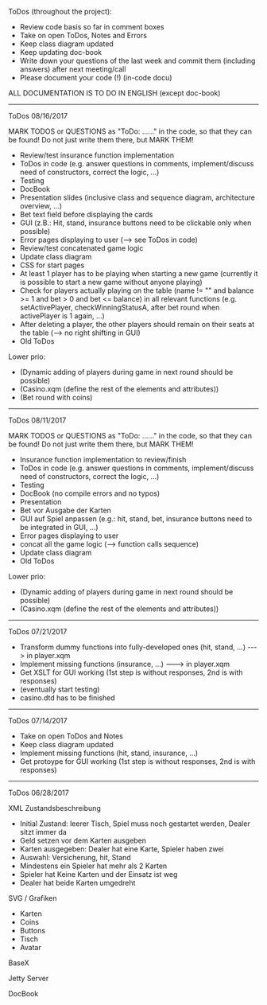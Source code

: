 ToDos (throughout the project):

* Review code basis so far in comment boxes
* Take on open ToDos, Notes and Errors
* Keep class diagram updated
* Keep updating doc-book
* Write down your questions of the last week and commit them (including answers) after next meeting/call
* Please document your code (!) (in-code docu)

ALL DOCUMENTATION IS TO DO IN ENGLISH (except doc-book)

------------------------------------------------------------------------------------------------------------------------

ToDos 08/16/2017

MARK TODOS or QUESTIONS as "ToDo: ......" in the code, so that they can be found! Do not just write them there, but MARK THEM!

* Review/test insurance function implementation
* ToDos in code (e.g. answer questions in comments, implement/discuss need of constructors, correct the logic, ...)
* Testing
* DocBook
* Presentation slides (inclusive class and sequence diagram, architecture overview, ...)
* Bet text field before displaying the cards
* GUI (z.B.: Hit, stand, insurance buttons need to be clickable only when possible)
* Error pages displaying to user (--> see ToDos in code)
* Review/test concatenated game logic
* Update class diagram
* CSS for start pages
* At least 1 player has to be playing when starting a new game (currently it is possible to start a new game without anyone playing)
* Check for players actually playing on the table (name != "" and balance >= 1 and bet > 0 and bet <= balance) in all relevant functions (e.g. setActivePlayer, checkWinningStatusA, after bet round when activePlayer is 1 again, ...)
* After deleting a player, the other players should remain on their seats at the table (--> no right shifting in GUI)
* Old ToDos

Lower prio:
* (Dynamic adding of players during game in next round should be possible)
* (Casino.xqm (define the rest of the elements and attributes))
* (Bet round with coins)


------------------------------------------------------------------------------------------------------------------------

ToDos 08/11/2017

MARK TODOS or QUESTIONS as "ToDo: ......" in the code, so that they can be found! Do not just write them there, but MARK THEM!

* Insurance function implementation to review/finish
* ToDos in code (e.g. answer questions in comments, implement/discuss need of constructors, correct the logic, ...)
* Testing
* DocBook (no compile errors and no typos)
* Presentation
* Bet vor Ausgabe der Karten
* GUI auf Spiel anpassen (e.g.: hit, stand, bet, insurance buttons need to be integrated in GUI, ...)
* Error pages displaying to user
* concat all the game logic (--> function calls sequence)
* Update class diagram
* Old ToDos

Lower prio:
* (Dynamic adding of players during game in next round should be possible)
* (Casino.xqm (define the rest of the elements and attributes))


------------------------------------------------------------------------------------------------------------------------

ToDos 07/21/2017

* Transform dummy functions into fully-developed ones (hit, stand, ...) ---> in player.xqm
* Implement missing functions (insurance, ...) ---> in player.xqm
* Get XSLT for GUI working (1st step is without responses, 2nd is with responses)
* (eventually start testing)
* casino.dtd has to be finished

------------------------------------------------------------------------------------------------------------------------

ToDos 07/14/2017

* Take on open ToDos and Notes
* Keep class diagram updated
* Implement missing functions (hit, stand, insurance, ...)
* Get protoype for GUI working (1st step is without responses, 2nd is with responses)

------------------------------------------------------------------------------------------------------------------------

ToDos 06/28/2017

XML Zustandsbeschreibung
* Initial Zustand: leerer Tisch, Spiel muss noch gestartet werden, Dealer sitzt immer da
* Geld setzen vor dem Karten ausgeben
* Karten ausgegeben: Dealer hat eine Karte, Spieler haben zwei
* Auswahl: Versicherung, hit, Stand
* Mindestens ein Spieler hat mehr als 2 Karten
* Spieler hat Keine Karten und der Einsatz ist weg
* Dealer hat beide Karten umgedreht

SVG / Grafiken
* Karten
* Coins
* Buttons
* Tisch
* Avatar

BaseX

Jetty Server

DocBook
